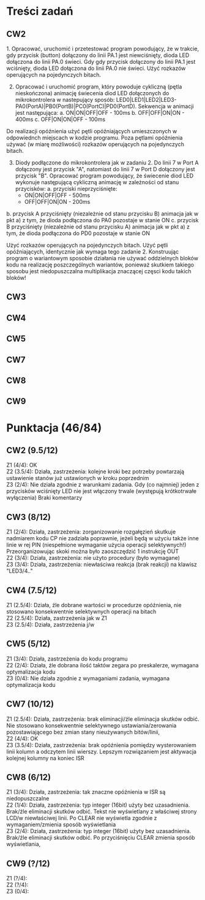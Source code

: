 <h1>Treści zadań</h1>
<h2>CW2</h2>
1. Opracować, uruchomić i przetestować program powodujący, że w trakcie, gdy przycisk (button) dołączony do linii PA.1 jest niewciśnięty, dioda LED dołączona do linii PA.0 świeci. Gdy gdy przycisk dołączony do linii PA.1 jest wciśnięty, dioda LED dołączona do linii PA.0 nie świeci. Użyć rozkazów operujących na pojedynczych bitach.

2. Opracować i uruchomić program, który powoduje cykliczną (pętla nieskończona) animację świecenia diod LED dołączonych do mikrokontrolera w nastepujący sposób: LED0|LED1|LED2|LED3-	PA0(PortA)|PB0(PortB)|PC0(PortC)|PD0(PortD).
Sekwencja w animacji jest następująca:
  a. ON|ON|OFF|OFF - 100ms
  b. OFF|OFF|ON|ON - 400ms
  c. OFF|ON|ON|OFF - 100ms

Do realizacji opóźnienia użyć pętli opóźniających umieszczonych w odpowiednch miejscach w kodzie programu. Poza pętlami opóźnienia używać (w miarę możliwości) rozkazów operujących na pojedynczych bitach.

3. Diody podłączone do mikrokontrolera jak w zadaniu 2. Do linii 7  w Port A dołączony jest przycisk "A", natomiast do linii 7 w Port D dołączony jest przycisk "B". Opracować program powodujący, że świecenie diod LED wykonuje następującą cykliczną animację w zależności od stanu przycisków:
  a. przyciski nieprzyciśnięte:
      - ON|ON|OFF|OFF - 500ms
      - OFF|OFF|ON|ON - 200ms
      
  b. przycisk A przyciśnięty (niezależnie od stanu przycisku B)
    animacja jak w pkt a) z tym, że dioda podłączona do PA0 pozostaje w stanie ON
  c. przycisk B przyciśnięty (niezależnie od stanu przycisku A)
    animacja jak w pkt a) z tym, że dioda podłączona do PD0 pozostaje w stanie ON
    
Użyć rozkazów operujących na pojedynczych bitach. Użyć pętli opóźniających, identycznie jak wymaga tego zadanie 2. Konstruując program o wariantowym sposobie działania nie używać oddzielnych bloków kodu na realizację poszczególnych wariantów, ponieważ skutkiem takiego sposobu jest niedopuszczalna multiplikacja znaczącej częsci kodu takich bloków!

<h2>CW3</h2>

<h2>CW4</h2>

<h2>CW5</h2>

<h2>CW7</h2>

<h2>CW8</h2>

<h2>CW9</h2>

<h1>Punktacja (46/84)</h1>
<h2>CW2 (9.5/12)</h2>
Z1 (4/4): OK
<br>
Z2 (3.5/4): Działa, zastrzeżenia: kolejne kroki bez potrzeby powtarzają ustawienie stanów już ustawionych w kroku poprzednim
<br>
Z3 (2/4): Nie działa zgodnie z warunkami zadania.
Gdy (co najmniej) jeden z przycisków wciśnięty LED nie jest włączony trwale (występują krótkotrwałe wyłączenia)
Braki komentarzy
<h2>CW3 (8/12)</h2>
Z1 (2/4): Działa, zastrzeżenia: zorganizowanie rozgałęzień skutkuje nadmiarem kodu
CP nie zadziała poprawnie, jeżeli będą w użyciu także inne linie w rej PIN (niespełnione wymaganie użycia operacji selektywnych!)
Przeorganizowując skoki można było zaoszczędzić 1 instrukcję OUT
<br>
Z2 (3/4): Działa, zastrzeżenia: nie użyto procedury (było wymagane)
<br>
Z3 (3/4): Działa, zastrzeżenia: niewłaściwa reakcja (brak reakcji) na klawisz "LED3/4.."
<h2>CW4 (7.5/12)</h2>
Z1 (2.5/4): Działa, źle dobrane wartości w procedurze opóźnienia, nie stosowano konsekwentnie selektywnych operacji na bitach
<br>
Z2 (2.5/4): Działa, zastrzeżenia jak w Z1
<br>
Z3 (2.5/4): Działa, zastrzeżenia j/w
<h2>CW5 (5/12)</h2>
Z1 (3/4): Działa, zastrzeżenia do kodu programu
<br>
Z2 (2/4): Działa, źle dobrana ilość taktów zegara po preskalerze, wymagana optymalizacja kodu
<br>
Z3 (0/4): Nie działa zgodnie z wymaganiami zadania, wymagana optymalizacja kodu
<h2>CW7 (10/12)</h2>
Z1 (2.5/4): Działa, zastrzeżenia: brak eliminacji/źle eliminacja skutków odbić.
Nie stosowano konsekwentnie selektywnego ustawiania/zerowania pozostawiającego bez zmian stany nieużywanych bitów/linii,
<br>
Z2 (4/4): OK
<br>
Z3 (3.5/4): Działa, zastrzeżenia: brak opóźnienia pomiędzy wysterowaniem linii kolumn a odczytem linii wierszy.
Lepszym rozwiązaniem jest aktywacja kolejnej kolumny na koniec ISR
<h2>CW8 (6/12)</h2>
Z1 (3/4): Działa, zastrzeżenia: tak znaczne opóźnienia w ISR są niedopuszczalne
<br>
Z2 (1/4): Działa, zastrzeżenia: typ integer (16bit) użyty bez uzasadnienia. 
Brak/źle eliminacji skutków odbić.
Tekst nie wyświetlany z właściwej strony LCD/w niewłaściwej linii.
Po CLEAR nie wyświetla zgodnie z wymaganiem/zmienia sposób wyświetlania
<br>
Z3 (2/4): Działa, zastrzeżenia: typ integer (16bit) użyty bez uzasadnienia.
Brak/źle eliminacji skutków odbić.
Po przyciśnięciu CLEAR zmienia sposób wyświetlania, 
<h2>CW9 (?/12)</h2>
Z1 (?/4):
<br>
Z2 (?/4): 
<br>
Z3 (0/4): 
